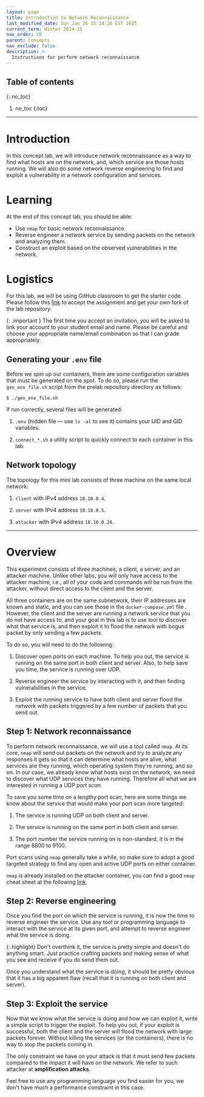 ```yaml
---
layout: page
title: Introduction to Network Reconnaissance
last_modified_date: Sun Jan 26 15:14:26 EST 2025
current_term: Winter 2024-25
nav_order: 20
parent: Concepts
nav_exclude: false
description: >-
  Instructions for perform network reconnaissance
---
```


## Table of contents
{:.no_toc}

1. no_toc
{:toc}

---

# Introduction

In this concept lab, we will introduce network reconnaissance as a way to find
what hosts are on the network, and, which service are those hosts running. We
will also do some network reverse engineering to find and exploit a
vulnerability in a network configuration and services.

# Learning

At the end of this concept lab, you should be able:

- Use `nmap` for basic network reconnaissance.
- Reverse engineer a network service by sending packets on the network and
  analyzing them.
- Construct an exploit based on the observed vulnerabilities in the network.

# Logistics

For this lab, we will be using GitHub classroom to get the starter code. Please
follow this [link](https://moodle.rose-hulman.edu/mod/url/view.php?id=4766168)
to accept the assignment and get your own fork of the lab repository.

{: .important }
The first time you accept an invitation, you will be asked to link your account
to your student email and name. Please be careful and choose your appropriate
name/email combination so that I can grade appropriately.

## Generating your `.env` file

Before we spin up our containers, there are some configuration variables that
must be generated on the spot. To do so, please run the `gen_env_file.sh`
script from the prelab repository directory as follows:

```shell
$ ./gen_env_file.sh
```

If run correctly, several files will be generated:

1. `.env` (hidden file — use `ls -al` to see it) contains your UID and GID
   variables.

2. `connect_*.sh` a utility script to quickly connect to each container in this
   lab.

## Network topology

The topology for this mini lab consists of three machine on the same local
network:

1. `client` with IPv4 address `10.10.0.4`.

2. `server` with IPv4 address `10.10.0.5`.

3. `attacker` with IPv4 address `10.10.0.24`.

---

# Overview

This experiment consists of three machines, a client, a server, and an attacker
machine. Unlike other labs, you will only have access to the attacker machine,
i.e., all of your code and commands will be run from the attacker, without
direct access to the client and the server.

All three containers are on the same subnetwork, their IP addresses are known
and static, and you can see those in the `docker-compose.yml` file . However,
the client and the server are running a network service that you do not have
access to, and your goal in this lab is to use tool to discover what that
service is, and then exploit it to flood the network with bogus packet by only
sending a few packets.

To do so, you will need to do the following:

1. Discover open ports on each machine. To help you out, the service is running
   on the same port in both client and server. Also, to help save you time, the
   service is running over UDP.

2. Reverse engineer the service by interacting with it, and then finding
   vulnerabilities in the service.

3. Exploit the running service to have both client and server flood the network
   with packets triggered by a few number of packets that you send out.

## Step 1: Network reconnaissance

To perform network reconnaissance, we will use a tool called `nmap`. At its
core, `nmap` will send out packets on the network and try to analyze any
responses it gets so that it can determine what hosts are alive, what services
are they running, which operating system they're running, and so on. In our
case, we already know what hosts exist on the network, we need to discover what
UDP services they have running. Therefore all what we are interested in running
a UDP _port scan_.

To save you some time on a lengthy port scan, here are some things we know
about the service that would make your port scan more targeted:

1. The service is running UDP on both client and server.

2. The service is running on the same port in both client and server.

3. The port number the service running on is non-standard, it is in the range
   8800 to 9100.

Port scans using `nmap` generally take a while, so make sure to adopt a good
targeted strategy to find any open and active UDP ports on either container.

`nmap` is already installed on the attacker container, you can find a good
`nmap` cheat sheet at the following
[link](https://hackertarget.com/nmap-cheatsheet-a-quick-reference-guide/).

## Step 2: Reverse engineering

Once you find the port on which the service is running, it is now the time to
reverse engineer the service. Use any tool or programming language to interact
with the service at its given port, and attempt to reverse engineer what the
service is doing.

{:.highlight}
Don't overthink it, the service is pretty simple and doesn't do anything smart.
Just practice crafting packets and making sense of what you see and receive if you
do send them out.

Once you understand what the service is doing, it should be pretty obvious that
it has a big apparent flaw (recall that it is running on both client and
server).

## Step 3: Exploit the service

Now that we know what the service is doing and how we can exploit it, write a
simple script to trigger the exploit. To help you out, if your exploit is
successful, both the client and the server will flood the network with large
packets forever. Without killing the services (or the containers), there is no
way to stop the packets coming in.

The only constraint we have on your attack is that it must send few packets
compared to the impact it will have on the network. We refer to such attacker
at **amplification attacks**.

Feel free to use any programming language you find easier for you, we don't
have much a performance constraint in this case.


